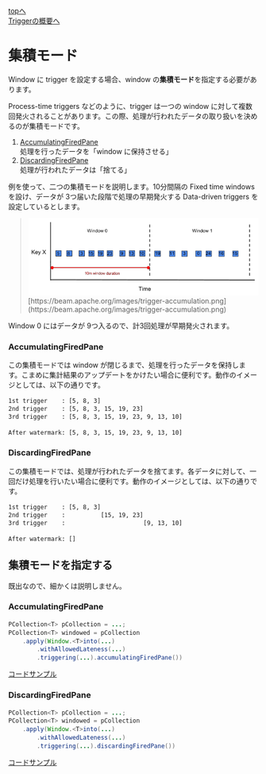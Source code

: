 [topへ](../index.md)  
[Triggerの概要へ](./overview.md)

# 集積モード
Window に trigger を設定する場合、window の**集積モード**を指定する必要があります。

Process-time triggers などのように、trigger は一つの window に対して複数回発火されることがあります。この際、処理が行われたデータの取り扱いを決めるのが集積モードです。

1. <u>AccumulatingFiredPane</u>  
処理を行ったデータを「window に保持させる」
2. <u>DiscardingFiredPane</u>  
処理が行われたデータは「捨てる」

例を使って、二つの集積モードを説明します。10分間隔の Fixed time windows を設け、データが 3つ届いた段階で処理の早期発火する Data-driven triggers を設定しているとします。

> <img src="./figs/trigger-accumulation.png" width=600>  
> [https://beam.apache.org/images/trigger-accumulation.png](https://beam.apache.org/images/trigger-accumulation.png)

Window 0 にはデータが 9つ入るので、計3回処理が早期発火されます。

### AccumulatingFiredPane
この集積モードでは window が閉じるまで、処理を行ったデータを保持します。こまめに集計結果のアップデートをかけたい場合に便利です。動作のイメージとしては、以下の通りです。

```
1st trigger    : [5, 8, 3]
2nd trigger    : [5, 8, 3, 15, 19, 23]
3rd trigger    : [5, 8, 3, 15, 19, 23, 9, 13, 10]

After watermark: [5, 8, 3, 15, 19, 23, 9, 13, 10]
```

### DiscardingFiredPane
この集積モードでは、処理が行われたデータを捨てます。各データに対して、一回だけ処理を行いたい場合に便利です。動作のイメージとしては、以下の通りです。

```
1st trigger    : [5, 8, 3]
2nd trigger    :          [15, 19, 23]
3rd trigger    :                      [9, 13, 10]

After watermark: []
```

## 集積モードを指定する
既出なので、細かくは説明しません。

### AccumulatingFiredPane
```java
PCollection<T> pCollection = ...;
PCollection<T> windowed = pCollection
    .apply(Window.<T>into(...)
        .withAllowedLateness(...)
        .triggering(...).accumulatingFiredPane())
```

[コードサンプル](./codes/accumulating-mode.md)

### DiscardingFiredPane
```java
PCollection<T> pCollection = ...;
PCollection<T> windowed = pCollection
    .apply(Window.<T>into(...)
        .withAllowedLateness(...)
        .triggering(...).discardingFiredPane())
```

[コードサンプル](./codes/discarding-mode.md)